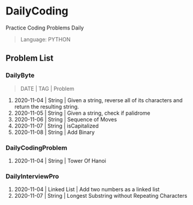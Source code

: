 # DailyCoding

Practice Coding Problems Daily

> Language: PYTHON

## Problem List

### DailyByte

> DATE | TAG | Problem

1. 2020-11-04 | String | Given a string, reverse all of its characters and return the resulting string.
2. 2020-11-05 | String | Given a string, check if palidrome
3. 2020-11-06 | String | Sequence of Moves
4. 2020-11-07 | String | isCapitalized
5. 2020-11-08 | String | Add Binary

### DailyCodingProblem

1. 2020-11-04 | String | Tower Of Hanoi

### DailyInterviewPro

1. 2020-11-04 | Linked List | Add two numbers as a linked list
2. 2020-11-07 | String | Longest Substring without Repeating Characters
